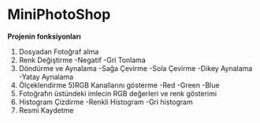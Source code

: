 # MiniPhotoShop

**Projenin fonksiyonları**
 1) Dosyadan Fotoğraf alma
 2) Renk Değiştirme
    -Negatif
    -Gri Tonlama
 3) Döndürme ve Aynalama
    -Sağa Çevirme
    -Sola Çevirme
    -Dikey Aynalama
    -Yatay Aynalama
 4) Ölçeklendirme
 5)RGB Kanallarını gösterme
   -Red
   -Green
   -Blue
 6) Fotoğrafın üstündeki imlecin RGB değerleri ve renk gösterimi
 7) Histogram Çizdirme
    -Renkli Histogram
    -Gri histogram
 8) Resmi Kaydetme
 
